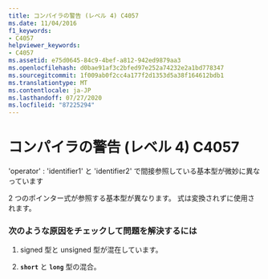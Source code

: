 ```yaml
---
title: コンパイラの警告 (レベル 4) C4057
ms.date: 11/04/2016
f1_keywords:
- C4057
helpviewer_keywords:
- C4057
ms.assetid: e75d0645-84c9-4bef-a812-942ed9879aa3
ms.openlocfilehash: d0bae91af3c2bfed97e252a74232e2a1bd778347
ms.sourcegitcommit: 1f009ab0f2cc4a177f2d1353d5a38f164612bdb1
ms.translationtype: MT
ms.contentlocale: ja-JP
ms.lasthandoff: 07/27/2020
ms.locfileid: "87225294"
---
```

# <a name="compiler-warning-level-4-c4057"></a>コンパイラの警告 (レベル 4) C4057

'operator' : 'identifier1' と 'identifier2' で間接参照している基本型が微妙に異なっています

2 つのポインター式が参照する基本型が異なります。 式は変換されずに使用されます。

### <a name="to-fix-by-checking-the-following-possible-causes"></a>次のような原因をチェックして問題を解決するには

1. signed 型と unsigned 型が混在しています。

1. **`short`** と **`long`** 型の混合。
